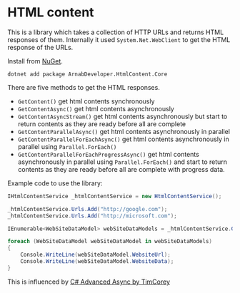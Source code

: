 # HTML content

This is a library which takes a collection of HTTP URLs and returns HTML responses of them. Internally
it used `System.Net.WebClient` to get the HTML response of the URLs.

Install from [NuGet](https://www.nuget.org/packages/ArnabDeveloper.HtmlContent.Core).

```
dotnet add package ArnabDeveloper.HtmlContent.Core
```

There are five methods to get the HTML responses.

- `GetContent()` get html contents synchronously
- `GetContentAsync()` get html contents asynchronously
- `GetContentAsyncStream()` get html contents asynchronously but start to return 
contents as they are ready before all are complete
- `GetContentParallelAsync()` get html contents asynchronously in parallel
- `GetContentParallelForEachAsync()` get html contents asynchronously in parallel 
using `Parallel.ForEach()`
- `GetContentParallelForEachProgressAsync()` get html contents asynchronously in 
parallel using `Parallel.ForEach()` and start to return contents as they are ready 
before all are complete with progress data.

Example code to use the library:

```csharp
IHtmlContentService _htmlContentService = new HtmlContentService();

_htmlContentService.Urls.Add("http://google.com");
_htmlContentService.Urls.Add("http://microsoft.com");

IEnumerable<WebSiteDataModel> webSiteDataModels = _htmlContentService.GetContent();

foreach (WebSiteDataModel webSiteDataModel in webSiteDataModels)
{
    Console.WriteLine(webSiteDataModel.WebsiteUrl);
    Console.WriteLine(webSiteDataModel.WebsiteData);
}
```

This is influenced by
[C# Advanced Async by TimCorey](https://www.youtube.com/watch?v=ZTKGRJy5P2M)